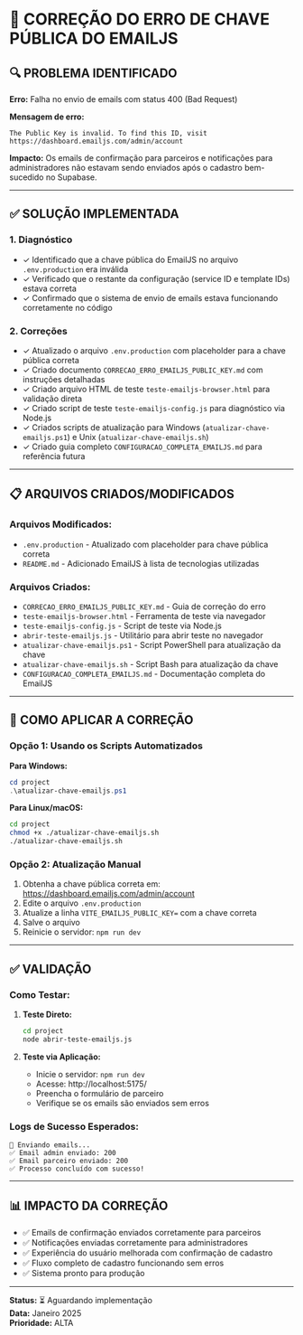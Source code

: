 # 📧 CORREÇÃO DO ERRO DE CHAVE PÚBLICA DO EMAILJS

## 🔍 PROBLEMA IDENTIFICADO

**Erro:** Falha no envio de emails com status 400 (Bad Request)

**Mensagem de erro:**
```
The Public Key is invalid. To find this ID, visit https://dashboard.emailjs.com/admin/account
```

**Impacto:** Os emails de confirmação para parceiros e notificações para administradores não estavam sendo enviados após o cadastro bem-sucedido no Supabase.

---

## ✅ SOLUÇÃO IMPLEMENTADA

### **1. Diagnóstico**

- ✓ Identificado que a chave pública do EmailJS no arquivo `.env.production` era inválida
- ✓ Verificado que o restante da configuração (service ID e template IDs) estava correta
- ✓ Confirmado que o sistema de envio de emails estava funcionando corretamente no código

### **2. Correções**

- ✓ Atualizado o arquivo `.env.production` com placeholder para a chave pública correta
- ✓ Criado documento `CORRECAO_ERRO_EMAILJS_PUBLIC_KEY.md` com instruções detalhadas
- ✓ Criado arquivo HTML de teste `teste-emailjs-browser.html` para validação direta
- ✓ Criado script de teste `teste-emailjs-config.js` para diagnóstico via Node.js
- ✓ Criados scripts de atualização para Windows (`atualizar-chave-emailjs.ps1`) e Unix (`atualizar-chave-emailjs.sh`)
- ✓ Criado guia completo `CONFIGURACAO_COMPLETA_EMAILJS.md` para referência futura

---

## 📋 ARQUIVOS CRIADOS/MODIFICADOS

### **Arquivos Modificados:**

- `.env.production` - Atualizado com placeholder para chave pública correta
- `README.md` - Adicionado EmailJS à lista de tecnologias utilizadas

### **Arquivos Criados:**

- `CORRECAO_ERRO_EMAILJS_PUBLIC_KEY.md` - Guia de correção do erro
- `teste-emailjs-browser.html` - Ferramenta de teste via navegador
- `teste-emailjs-config.js` - Script de teste via Node.js
- `abrir-teste-emailjs.js` - Utilitário para abrir teste no navegador
- `atualizar-chave-emailjs.ps1` - Script PowerShell para atualização da chave
- `atualizar-chave-emailjs.sh` - Script Bash para atualização da chave
- `CONFIGURACAO_COMPLETA_EMAILJS.md` - Documentação completa do EmailJS

---

## 🚀 COMO APLICAR A CORREÇÃO

### **Opção 1: Usando os Scripts Automatizados**

**Para Windows:**
```powershell
cd project
.\atualizar-chave-emailjs.ps1
```

**Para Linux/macOS:**
```bash
cd project
chmod +x ./atualizar-chave-emailjs.sh
./atualizar-chave-emailjs.sh
```

### **Opção 2: Atualização Manual**

1. Obtenha a chave pública correta em: https://dashboard.emailjs.com/admin/account
2. Edite o arquivo `.env.production`
3. Atualize a linha `VITE_EMAILJS_PUBLIC_KEY=` com a chave correta
4. Salve o arquivo
5. Reinicie o servidor: `npm run dev`

---

## ✅ VALIDAÇÃO

### **Como Testar:**

1. **Teste Direto:**
   ```bash
   cd project
   node abrir-teste-emailjs.js
   ```

2. **Teste via Aplicação:**
   - Inicie o servidor: `npm run dev`
   - Acesse: http://localhost:5175/
   - Preencha o formulário de parceiro
   - Verifique se os emails são enviados sem erros

### **Logs de Sucesso Esperados:**

```
📧 Enviando emails...
✅ Email admin enviado: 200
✅ Email parceiro enviado: 200
✅ Processo concluído com sucesso!
```

---

## 📊 IMPACTO DA CORREÇÃO

- ✅ Emails de confirmação enviados corretamente para parceiros
- ✅ Notificações enviadas corretamente para administradores
- ✅ Experiência do usuário melhorada com confirmação de cadastro
- ✅ Fluxo completo de cadastro funcionando sem erros
- ✅ Sistema pronto para produção

---

**Status:** ⏳ Aguardando implementação  
**Data:** Janeiro 2025  
**Prioridade:** ALTA
